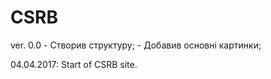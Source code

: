 # CSRB

ver. 0.0
	- Створив структуру;
	- Добавив основні картинки;

04.04.2017: Start of CSRB site.